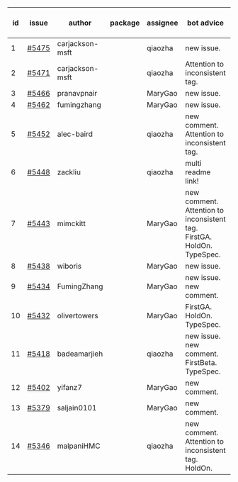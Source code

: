 | id | issue | author | package | assignee | bot advice | created date of issue | target release date | date from target |
| ------ | ------ | ------ | ------ | ------ | ------ | ------ | ------ | :-----: |
| 1 | [#5475](https://github.com/Azure/sdk-release-request/issues/5475) | carjackson-msft |  | qiaozha | new issue. | 09-09 | 09-27 |  |
| 2 | [#5471](https://github.com/Azure/sdk-release-request/issues/5471) | carjackson-msft |  | qiaozha | Attention to inconsistent tag. | 09-09 | 09-27 |  |
| 3 | [#5466](https://github.com/Azure/sdk-release-request/issues/5466) | pranavpnair |  | MaryGao | new issue. | 09-06 | 09-27 |  |
| 4 | [#5462](https://github.com/Azure/sdk-release-request/issues/5462) | fumingzhang |  | MaryGao | new issue. | 09-02 | 09-26 |  |
| 5 | [#5452](https://github.com/Azure/sdk-release-request/issues/5452) | alec-baird |  | qiaozha | new comment. Attention to inconsistent tag. | 08-30 | 09-27 |  |
| 6 | [#5448](https://github.com/Azure/sdk-release-request/issues/5448) | zackliu |  | qiaozha | multi readme link! | 08-26 | 09-26 |  |
| 7 | [#5443](https://github.com/Azure/sdk-release-request/issues/5443) | mimckitt |  | MaryGao | new comment. Attention to inconsistent tag. FirstGA. HoldOn. TypeSpec. | 08-22 | 09-27 |  |
| 8 | [#5438](https://github.com/Azure/sdk-release-request/issues/5438) | wiboris |  | MaryGao | new issue. | 08-22 | 09-27 |  |
| 9 | [#5434](https://github.com/Azure/sdk-release-request/issues/5434) | FumingZhang |  | MaryGao | new issue. new comment. | 08-22 | 09-26 |  |
| 10 | [#5432](https://github.com/Azure/sdk-release-request/issues/5432) | olivertowers |  | MaryGao | FirstGA. HoldOn. TypeSpec. | 08-19 | 09-27 |  |
| 11 | [#5418](https://github.com/Azure/sdk-release-request/issues/5418) | badeamarjieh |  | qiaozha | new issue. new comment. FirstBeta. TypeSpec. | 08-12 | 09-26 |  |
| 12 | [#5402](https://github.com/Azure/sdk-release-request/issues/5402) | yifanz7 |  | MaryGao | new comment. | 08-07 | 09-27 |  |
| 13 | [#5379](https://github.com/Azure/sdk-release-request/issues/5379) | saljain0101 |  | MaryGao | new comment. | 07-26 | 09-26 |  |
| 14 | [#5346](https://github.com/Azure/sdk-release-request/issues/5346) | malpaniHMC |  | qiaozha | new comment. Attention to inconsistent tag. HoldOn. | 07-18 | 09-26 |  |
